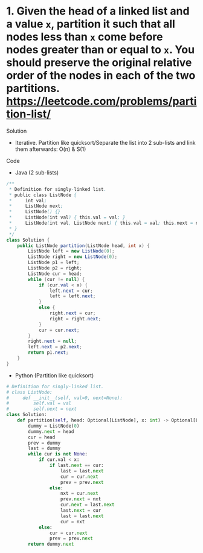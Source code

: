 # 1. Given the head of a linked list and a value `x`, partition it such that all nodes less than `x` come before nodes greater than or equal to `x`. You should preserve the original relative order of the nodes in each of the two partitions. https://leetcode.com/problems/partition-list/

Solution

- Iterative. Partition like quicksort/Separate the list into 2 sub-lists and link them afterwards: O(n) & S(1)

Code

- Java (2 sub-lists)

```java
/**
 * Definition for singly-linked list.
 * public class ListNode {
 *     int val;
 *     ListNode next;
 *     ListNode() {}
 *     ListNode(int val) { this.val = val; }
 *     ListNode(int val, ListNode next) { this.val = val; this.next = next; }
 * }
 */
class Solution {
    public ListNode partition(ListNode head, int x) {
        ListNode left = new ListNode(0);
        ListNode right = new ListNode(0);
        ListNode p1 = left;
        ListNode p2 = right;
        ListNode cur = head;
        while (cur != null) {
            if (cur.val < x) {
                left.next = cur;
                left = left.next;
            }
            else {
                right.next = cur;
                right = right.next;
            }
            cur = cur.next;
        }
        right.next = null;
        left.next = p2.next;
        return p1.next;
    }
}
```

- Python (Partition like quicksort)

```python
# Definition for singly-linked list.
# class ListNode:
#     def __init__(self, val=0, next=None):
#         self.val = val
#         self.next = next
class Solution:
    def partition(self, head: Optional[ListNode], x: int) -> Optional[ListNode]:
        dummy = ListNode(0)
        dummy.next = head
        cur = head
        prev = dummy
        last = dummy
        while cur is not None:
            if cur.val < x:
                if last.next == cur:
                    last = last.next
                    cur = cur.next
                    prev = prev.next
                else:
                    nxt = cur.next
                    prev.next = nxt
                    cur.next = last.next
                    last.next = cur
                    last = last.next
                    cur = nxt
            else:
                cur = cur.next
                prev = prev.next
        return dummy.next
```
